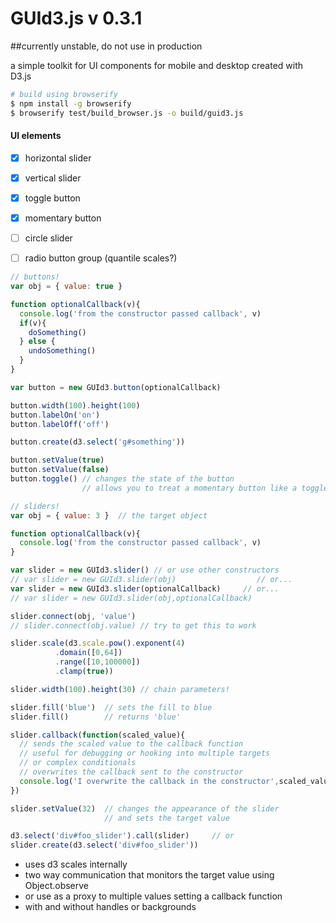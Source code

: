 GUId3.js v 0.3.1
========

##currently unstable, do not use in production

a simple toolkit for UI components for mobile and desktop created with D3.js

```bash
# build using browserify
$ npm install -g browserify
$ browserify test/build_browser.js -o build/guid3.js
```

#### UI elements
- [x] horizontal slider
- [x] vertical slider
- [x] toggle button
- [x] momentary button

- [ ] circle slider
- [ ] radio button group (quantile scales?)

```javascript
// buttons!
var obj = { value: true }

function optionalCallback(v){
  console.log('from the constructor passed callback', v)
  if(v){
    doSomething()
  } else {
    undoSomething()
  }
}

var button = new GUId3.button(optionalCallback)

button.width(100).height(100)
button.labelOn('on')
button.labelOff('off')

button.create(d3.select('g#something'))

button.setValue(true)
button.setValue(false)
button.toggle() // changes the state of the button
                // allows you to treat a momentary button like a toggle

```

```javascript
// sliders!
var obj = { value: 3 }  // the target object

function optionalCallback(v){
  console.log('from the constructor passed callback', v)
}

var slider = new GUId3.slider() // or use other constructors
// var slider = new GUId3.slider(obj)                  // or...
var slider = new GUId3.slider(optionalCallback)     // or...
// var slider = new GUId3.slider(obj,optionalCallback)

slider.connect(obj, 'value')
// slider.connect(obj.value) // try to get this to work

slider.scale(d3.scale.pow().exponent(4)
          .domain([0,64])
          .range([10,100000])
          .clamp(true))

slider.width(100).height(30) // chain parameters!

slider.fill('blue')  // sets the fill to blue
slider.fill()        // returns 'blue'

slider.callback(function(scaled_value){
  // sends the scaled value to the callback function
  // useful for debugging or hooking into multiple targets
  // or complex conditionals
  // overwrites the callback sent to the constructor
  console.log('I overwrite the callback in the constructor',scaled_value)
})

slider.setValue(32)  // changes the appearance of the slider
                     // and sets the target value

d3.select('div#foo_slider').call(slider)     // or
slider.create(d3.select('div#foo_slider'))
```

* uses d3 scales internally
* two way communication that monitors the target value using Object.observe
* or use as a proxy to multiple values setting a callback function
* with and without handles or backgrounds
